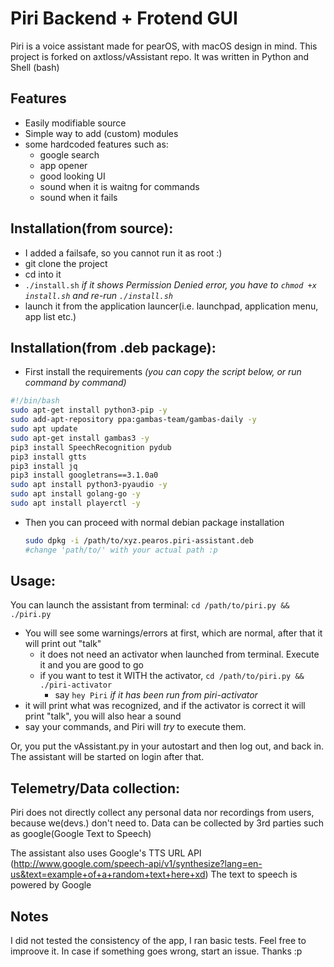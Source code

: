 # Piri Backend + Frotend GUI

Piri is a voice assistant made for pearOS, with macOS design in mind. This project is forked on axtloss/vAssistant repo.
It was written in Python and Shell (bash)

## Features
- Easily modifiable source
- Simple way to add (custom) modules
- some hardcoded features such as:
    - google search
    - app opener
    - good looking UI
    - sound when it is waitng for commands
    - sound when it fails

## Installation(from source):
- I added a failsafe, so you cannot run it as root :)
- git clone the project
- cd into it
- `./install.sh` _if it shows Permission Denied error, you have to `chmod +x install.sh` and re-run `./install.sh`_
- launch it from the application launcer(i.e. launchpad, application menu, app list etc.)

## Installation(from .deb package):
- First install the requirements _(you can copy the script below, or run command by command)_
```sh
#!/bin/bash
sudo apt-get install python3-pip -y
sudo add-apt-repository ppa:gambas-team/gambas-daily -y
sudo apt update
sudo apt-get install gambas3 -y
pip3 install SpeechRecognition pydub
pip3 install gtts
pip3 install jq
pip3 install googletrans==3.1.0a0
sudo apt install python3-pyaudio -y
sudo apt install golang-go -y
sudo apt install playerctl -y
```
- Then you can proceed with normal debian package installation
    ```sh
    sudo dpkg -i /path/to/xyz.pearos.piri-assistant.deb
    #change 'path/to/' with your actual path :p
    ```
## Usage:

You can launch the assistant from terminal: `cd /path/to/piri.py && ./piri.py`
- You will see some warnings/errors at first, which are normal, after that it will print out "talk"
    - it does not need an activator when launched from terminal. Execute it and you are good to go
    - if you want to test it WITH the activator, `cd /path/to/piri.py && ./piri-activator`
      - say `hey Piri` _if it has been run from piri-activator_
- it will print what was recognized, and if the activator is correct it will print "talk", you will also hear a sound
- say your commands, and Piri will _try_ to execute them.

Or, you put the vAssistant.py in your autostart and then log out, and back in. The assistant will be started on login after that.

## Telemetry/Data collection:
Piri does not directly collect any personal data nor recordings from users, because we(devs.) don't need to. Data can be collected by 3rd parties such as google(Google Text to Speech)

The assistant also uses Google's TTS URL API (http://www.google.com/speech-api/v1/synthesize?lang=en-us&text=example+of+a+random+text+here+xd)
The text to speech is powered by Google


## Notes
I did not tested the consistency of the app, I ran basic tests. Feel free to improove it. In case if something goes wrong, start an issue. Thanks :p

